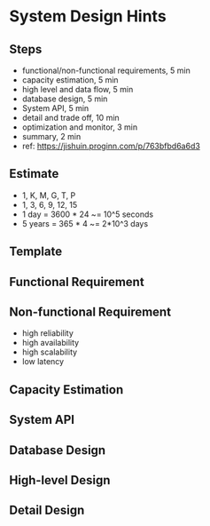 # System Design Hints

## Steps
- functional/non-functional requirements, 5 min
- capacity estimation, 5 min
- high level and data flow, 5 min
- database design, 5 min
- System API, 5 min
- detail and trade off, 10 min
- optimization and monitor, 3 min
- summary, 2 min
- ref: https://jishuin.proginn.com/p/763bfbd6a6d3

## Estimate
- 1, K, M, G, T, P
- 1, 3, 6, 9, 12, 15
- 1 day = 3600 * 24 ~= 10^5 seconds
- 5 years = 365 * 4 ~= 2*10^3 days

## Template

## Functional Requirement

## Non-functional Requirement
- high reliability 
- high availability
- high scalability
- low latency

## Capacity Estimation

## System API

## Database Design

## High-level Design

## Detail Design
